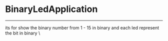 # BinaryLedApplication 

---

its for show the binary number from 1 - 15 in binary and each led represent the bit in binary \
